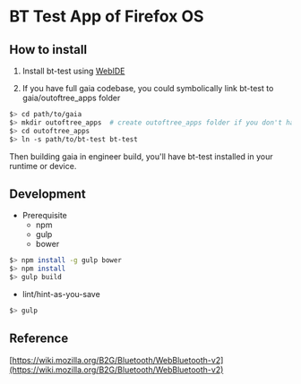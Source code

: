 # BT Test App of Firefox OS

## How to install
1. Install bt-test using [WebIDE](https://developer.mozilla.org/en-US/docs/Tools/WebIDE/Running_and_debugging_apps)

2. If you have full gaia codebase, you could symbolically link bt-test to gaia/outoftree_apps folder

```sh
$> cd path/to/gaia
$> mkdir outoftree_apps  # create outoftree_apps folder if you don't have one
$> cd outoftree_apps
$> ln -s path/to/bt-test bt-test
```

Then building gaia in engineer build, you'll have bt-test installed in your runtime or device.

## Development

* Prerequisite
    - npm
    - gulp
    - bower

```sh
$> npm install -g gulp bower
$> npm install
$> gulp build
```

* lint/hint-as-you-save

```sh
$> gulp
```

## Reference
[https://wiki.mozilla.org/B2G/Bluetooth/WebBluetooth-v2](https://wiki.mozilla.org/B2G/Bluetooth/WebBluetooth-v2)
